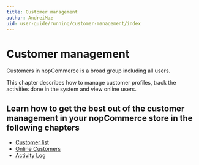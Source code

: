 ```yaml
---
title: Customer management
author: AndreiMaz
uid: user-guide/running/customer-management/index
---
```

# Customer management

Customers in nopCommerce is a broad group including all users.

This chapter describes how to manage customer profiles, track the activities done in the system and view online users.

## Learn how to get the best out of the customer management in your nopCommerce store in the following chapters

* [Customer list](xref:user-guide/running/customer-management/customer-list)
* [Online Customers](xref:user-guide/running/customer-management/online-customers)
* [Activity Log](xref:user-guide/running/customer-management/activity-log)
